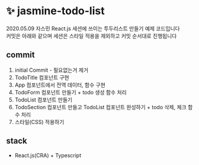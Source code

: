 # ✨ jasmine-todo-list

2020.05.09 자스민 React.js 세션에 쓰이는 투두리스트 만들기 예제 코드입니다  
커밋은 아래와 같으며 세션은 스타일 적용을 제외하고 커밋 순서대로 진행됩니다  

## commit

1. initial Commit - 필요없는거 제거
2. TodoTitle 컴포넌트 구현
3. App 컴포넌트에서 전역 데이터, 함수 구현
4. TodoForm 컴포넌트 만들기 + todo 생성 함수 처리
5. TodoList 컴포넌트 만들기 
6. TodoSection 컴포넌트 만들고 TodoList 컴포넌트 완성하기 + todo 삭제, 체크 함수 처리
7. 스타일(CSS) 적용하기

## stack

- React.js(CRA) + Typescript